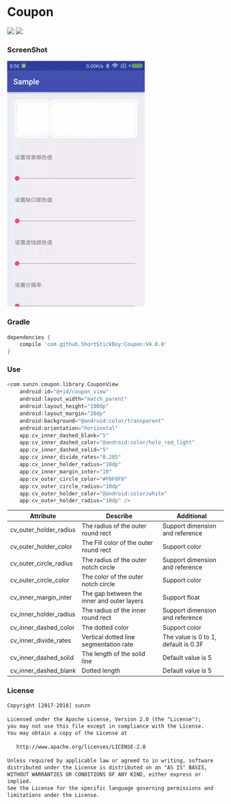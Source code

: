 # Coupon

[![](https://jitpack.io/v/ShortStickBoy/Coupon.svg)](https://jitpack.io/#ShortStickBoy/Coupon)
[![](https://img.shields.io/badge/License-Apache%202.0-orange.svg)](http://www.apache.org/licenses/LICENSE-2.0.html)

### ScreenShot
![sample](./screenshot/Demo.gif)

### Gradle
```groovy
dependencies {
    compile 'com.github.ShortStickBoy:Coupon:V4.0.0'
}
```

### Use
```groovy
<com.sunzn.coupon.library.CouponView
    android:id="@+id/coupon_view"
    android:layout_width="match_parent"
    android:layout_height="100dp"
    android:layout_margin="20dp"
    android:background="@android:color/transparent"
    android:orientation="horizontal"
    app:cv_inner_dashed_blank="5"
    app:cv_inner_dashed_color="@android:color/holo_red_light"
    app:cv_inner_dashed_solid="5"
    app:cv_inner_divide_rates="0.285"
    app:cv_inner_holder_radius="10dp"
    app:cv_inner_margin_inter="10"
    app:cv_outer_circle_color="#F0F0F0"
    app:cv_outer_circle_radius="10dp"
    app:cv_outer_holder_color="@android:color/white"
    app:cv_outer_holder_radius="10dp" />
```

| Attribute              | Describe                                   | Additional                           |
| ---------------------- | ------------------------------------------ | ------------------------------------ |
| cv_outer_holder_radius | The radius of the outer round rect         | Support dimension and reference      |
| cv_outer_holder_color  | The Fill color of the outer round rect     | Support color                        |
| cv_outer_circle_radius | The radius of the outer notch circle       | Support dimension and reference      |
| cv_outer_circle_color  | The color of the outer notch circle        | Support color                        |
| cv_inner_margin_inter  | The gap between the inner and outer layers | Support float                        |
| cv_inner_holder_radius | The radius of the inner round rect         | Support dimension and reference      |
| cv_inner_dashed_color  | The dotted color                           | Support color                        |
| cv_inner_divide_rates  | Vertical dotted line segmentation rate     | The value is 0 to 1, default is 0.3F |
| cv_inner_dashed_solid  | The length of the solid line               | Default value is 5                   |
| cv_inner_dashed_blank  | Dotted length                              | Default value is 5                   |

### License
```
Copyright [2017-2018] sunzn

Licensed under the Apache License, Version 2.0 (the "License");
you may not use this file except in compliance with the License.
You may obtain a copy of the License at

   http://www.apache.org/licenses/LICENSE-2.0

Unless required by applicable law or agreed to in writing, software
distributed under the License is distributed on an "AS IS" BASIS,
WITHOUT WARRANTIES OR CONDITIONS OF ANY KIND, either express or implied.
See the License for the specific language governing permissions and
limitations under the License.
```